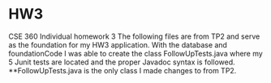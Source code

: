 # HW3
CSE 360 Individual homework 3
The following files are from TP2 and serve as the foundation for my HW3 application. With the database and foundationCode I was able to create the class FollowUpTests.java where my 5 Junit tests are located and the proper Javadoc syntax is followed. 
 **FollowUpTests.java is the only class I made changes to from TP2.
